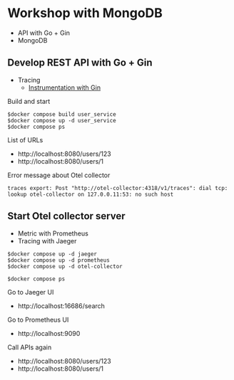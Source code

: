 # Workshop with MongoDB
* API with Go + Gin
* MongoDB


## Develop REST API with Go + Gin
* Tracing
  * [Instrumentation with Gin](https://github.com/open-telemetry/opentelemetry-go-contrib/tree/main/instrumentation)


Build and start
```
$docker compose build user_service
$docker compose up -d user_service
$docker compose ps
```

List of URLs
* http://localhost:8080/users/123
* http://localhost:8080/users/1

Error message about Otel collector
```
traces export: Post "http://otel-collector:4318/v1/traces": dial tcp: lookup otel-collector on 127.0.0.11:53: no such host
```

## Start Otel collector server
* Metric with Prometheus
* Tracing with Jaeger

```
$docker compose up -d jaeger
$docker compose up -d prometheus
$docker compose up -d otel-collector

$docker compose ps
```

Go to Jaeger UI
* http://localhost:16686/search

Go to Prometheus UI
* http://localhost:9090

Call APIs again
* http://localhost:8080/users/123
* http://localhost:8080/users/1